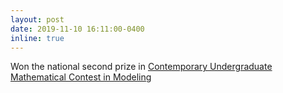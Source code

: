 ```yaml
---
layout: post
date: 2019-11-10 16:11:00-0400
inline: true
---
```


Won the national second prize in [Contemporary Undergraduate Mathematical Contest in Modeling](http://en.mcm.edu.cn/)